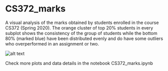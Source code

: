 # CS372_marks
A visual analysis of the marks obtained by students enrolled in the course CS372 (Spring 2020). The orange cluster of top 20% students in every subplot shows the consistency of the group of students while the bottom 80% (marked blue) have been distributed evenly and do have some outliers who overperformed in an assignment or two.

![alt text](https://github.com/ghaikanav/CS372_marks/blob/master/CS372.png)

Check more plots and data details in the notebook CS372_marks.ipynb
